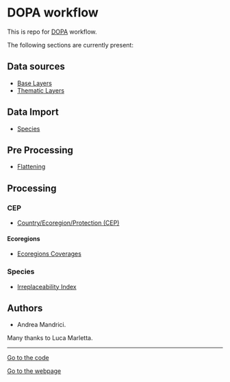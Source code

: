 # DOPA workflow

This is repo for [DOPA](https://dopa.jrc.ec.europa.eu/en) workflow.

The following sections are currently present:

## Data sources

+  [Base Layers](./sources/Base_Layers.md)
+  [Thematic Layers](./sources/Thematic_Layers.md)

## Data Import

+  [Species](.import/species/)   

## Pre Processing

+  [Flattening](./flattening/)

## Processing

### CEP

+  [Country/Ecoregion/Protection (CEP)](./processing/cep/)

#### Ecoregions

+  [Ecoregions Coverages](./processing/ecoregions/)

### Species

+  [Irreplaceability Index](./processing/irreplaceability/)

## Authors

*  Andrea Mandrici.

Many thanks to Luca Marletta. 

____

[Go to the code](https://github.com/andreamandrici/dopa_workflow)

[Go to the webpage](https://andreamandrici.github.io/dopa_workflow/)

